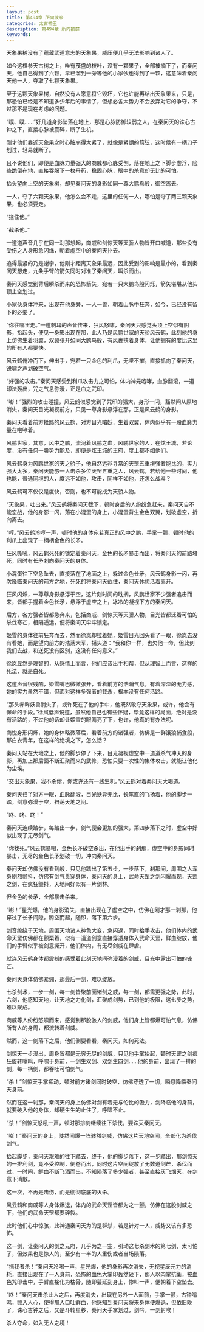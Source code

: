 ```yaml
---
layout: post
title: 第494章 所向披靡
categories: 太古神王
description: 第494章 所向披靡
keywords:
---
```


天象果树没有了蕴藏武道意志的天象果，威压便几乎无法影响到诸人了。

如今这棵参天古树之上，唯有茂盛的枝叶，没有一颗果子，全部被摘下了，而秦问天，他自己得到了六颗，早已溜到一旁等他的小家伙也得到了一颗，这意味着秦问天他一人，夺取了七颗天象果。

至于这颗天象果树，自然没有人愿意将它毁坏，它也许能再结出天象果来，只是，那恐怕已经是不知道多少年后的事情了，但想必各大势力不会放弃对它的争夺，不过那不是现在考虑的问题。

“噗、噗……”好几道身影坠落在地上，那是心脉防御较弱之人，在秦问天的诛心古钟之下，直接心脉被震碎，断了生机。

刚才他们靠近天象果之时心脏崩得太紧了，就像是紧绷的箭弦，这时候有一柄刀子划过，轻易就断了。

且不说他们，即便是血脉力量强大的商戚都心脉受创，落在地上之下脚步虚浮，险些跪倒在地，直接吞服下一枚丹药，稳固心脉，眼中的杀意却无比的可怕。

抬头望向上空的天象树，却见秦问天的身影如同一尊大鹏鸟般，御空离去。

一人，夺了六颗天象果，他怎么会不走，这里的任何一人，哪怕是夺了两三颗天象果，也必须要走。

“拦住他。”

“截杀他。”

一道道声音几乎在同一刹那想起，商戚和剑惊天等天骄人物皆开口喊道，那些没有受伤之人身形急闪烁，朝着虚空中的秦问天扑去。

追得最紧的乃是谢宇，他刚才距离天象果最远，因此受到的影响是最小的，看到秦问天想走，九条手臂的箭矢同时对准了秦问天，瞬杀而出。

秦问天感觉到背后瞬杀而来的恐怖箭矢，宛若一只大鹏鸟般闪烁，箭矢堪堪从他头顶上空划过。

小家伙身体冲来，出现在他身旁，一人一兽，朝着山脉中狂奔，如今，已经没有留下的必要了。

“你往哪里走。”一道刺耳的声音传来，狂风怒啸，秦问天只感觉头顶上空似有阴影，抬起头，便见一身影出现在那，此人乃是风鹏世家的天骄风云鹤，此刻他的身上仿佛生着羽翼，双翼张开如同大鹏鸟般，有风裹挟着身体，让他拥有的度比这里的所有人都要快。

风云鹤俯冲而下，伸出手，宛若一只金色的利爪，无坚不摧，直接抓向了秦问天，锐啸之声划破空气。

“好强的攻击。”秦问天感受到利爪攻击力之可怕，体内神元咆哮，血脉翻滚，一道印法轰出，咒之气息弥漫，正是血之咒印。

“嘭！”强烈的攻击碰撞，风云鹤似感觉到了咒印的强大，身形一闪，豁然间从原地消失，秦问天目光凝视前方，只见一尊身影悬浮在那，正是风云鹤的身影。

秦问天看着前方拦路的风云鹤，对方目光略妖，生着双翼，体内似乎有一股血脉力量在咆哮着。

风鹏世家，其意，风中之鹏，流淌着风鹏之血，风鹏世家的人，在炫王城，若论度，没有任何一股势力能及，即便是炫王城的王府，度上都不如他们。

风云鹤身为风鹏世家的天之骄子，他自然远非寻常的天罡五重境强者能比的，实力强大太多，秦问天能够一人击杀多位天罡五重之人，风云鹤，若给他一些时间，他也能，普通同境的人，度远不如他，攻击，同样不如他，还怎么战斗？

风云鹤可不仅仅是度快，否则，也不可能成为天骄人物。

“天象果，吐出来。”风云鹤将秦问天截下，顿时身后的人纷纷急赶来，秦问天自不能恋战，他的身影一闪，落在小混蛋的身上，小混蛋背生金色双翼，划破虚空，折向离去。

“哼。”风云鹤冷哼一声，顿时他的身体宛若真正的风中之鹏，手掌一颤，顿时他的利爪上出现了一柄柄金色的长矛。

狂风嘶吼，风云鹤死死的锁定着秦问天，金色的长矛暴击而出，将秦问天的前路堵死，同时有长矛刺向秦问天的身体。

小混蛋往下空急坠去，直接落在了地面之上，躲过金色长矛，风云鹤身影一闪，再次降临秦问天的前方之地，死死的将秦问天截住，秦问天休想活着离开。

狂风闪烁，一尊尊身影悬浮于空，这片刻时间的耽搁，风鹏世家不少强者追击而来，皆都手握着金色长矛，悬浮于虚空之上，冰冷的凝视下方的秦问天。

后方，各方强者皆都急奔来，包括商戚、剑惊天等天骄人物，目光皆都泛着可怕的杀伐寒芒，相隔遥远，便将秦问天牢牢锁定。

姬雪的身体往前狂奔而去，然而徐岚却拉着她，姬雪目光回头看了一眼，徐岚去没有看她，而是望向前方的浩荡大军，摇头道：“我和你一样，也欠他一命，但此刻我们去战，和送死没有区别，这没有任何意义。”

徐岚显然是理智的，从感情上而言，他们应该出手相帮，但从理智上而言，这样的死法，就是白死。

这道声音很残酷，姬雪嘴巴微微张开，看着前方的浩瀚气息，有着深深的无力感，她的实力虽然不错，但面对这样多强者的截杀，根本没有任何活路。

“那头赤眸妖兽消失了，或许死在了他的手中，他既然敢夺天象果，或许，他会有保命的手段。”徐岚低声说道，虽然他自己也有些怀疑，毕竟这样的局面，绝对是没有活路的，不过他的话却让姬雪的眼睛亮了下，也许，他真的有办法呢。

商悦身形闪烁，她的身体略微落后，看着前方的诸强者，仿佛是一群饿狼捕食般，那白衣青年，在这样的绝境之下，怎么活？

秦问天站在大地之上，他的脚步停了下来，目光凝视虚空中一道道杀气冲天的身影，再加上那后面不断汇聚而来的武修，恐怕只要一次性的集体攻击，就能让他化为尘埃。

“交出天象果，我不杀你，你或许还有一线生机。”风云鹤对着秦问天大喝道。

秦问天扫了对方一眼，血脉翻滚，目光妖异无比，长笔直的飞扬着，他的脚步一踏，剑意弥漫于空，扫荡天地之间。

“咚、咚、咚！”

秦问天连续踏步，每踏出一步，剑气便会更加的强大，第四步落下之时，虚空中好似出现了无尽剑气。

“你找死。”风云鹤暴喝，金色长矛破空杀出，在他出手的刹那，虚空中的身影同时暴击，无尽的金色长矛划破一切，冲向秦问天。

秦问天却仿佛没有看到般，只见他踏出了第五步，一步落下，刹那间，周围之人浑身剧烈颤抖，仿佛有剑气贯穿身体，秦问天的身上，武命天罡之剑闪耀而现，天罡之剑，在疯狂颤抖，天地间好似有一片剑林。

但金色的长矛，全部暴击杀来。

“嘭！”星光爆，他的身影消失，直接出现在了虚空之中，仿佛在刚才那一刹那，他穿过了长矛间隙，腾空而起，随即，落下第六步。

剑音缭绕于天地，周围天地诸人神色大变，急闪退，同时抬手攻击，他们体内的武命天罡仿佛都在颤栗着，似有一道道剑意直接穿透身体入武命天罡，鲜血绽放，他们的手臂似乎被剑意撕开，他们体内，有无尽剑威在肆虐。

就连风云鹤身体都震撼的感受着此刻天地间弥漫着的剑威，目光中露出可怕的锋芒。

秦问天身体仿佛紧绷，那最后一剑，难以绽放。

七杀剑术，一步一剑，每一剑皆聚前面诸剑之威，每一剑，都需更强之势，此时，六剑，他感知天地，让天地之力化剑，汇聚成剑势，已到他的极限，这七步之势，难以聚成。

商戚等人纷纷怒啸而来，感觉到那股骇人的剑威，他们身上皆都爆可怕气息，仿佛所有人的身周，都流转着剑威。

然而，这一剑落下之后，他们倒要看看，秦问天，如何死法。

剑惊天一步漫出，周身皆都是无穷无尽的剑威，只见他手掌抬起，顿时天罡之剑疯狂旋转嗡鸣，呼啸于身前，一剑生双剑、双剑生四剑……他的身前，出现了一排的剑，每一柄剑，都吞吐可怕剑气。

“杀！”剑惊天手掌挥动，顿时前方诸剑同时破空，仿佛穿透了一切，瞬息降临秦问天身前。

然而在这一刹那，秦问天的身上仿佛对剑有着无与伦比的吸力，剑降临他的身前，就要破入他的身体，却硬生生的止住了，呼啸不止。

“杀！”剑惊天怒吼一声，顿时那排剑继续往下杀伐，要诛灭秦问天。

“嘭！”秦问天的身上，陡然间爆一阵骇然剑威，仿佛这片天地空间，全部化为杀伐剑气。

抬起脚步，秦问天艰难的往下踏去，终于，他的脚步落下，这一步踏出，那剑惊天的一排利剑，竟不受控制，倒卷而出，同时这片空间绽放了无数道剑芒，杀伐而过，一时间，鲜血不断飞洒而出，不知陨落了多少强者，甚至直接灰飞烟灭，在剑意下消散。

这一次，不再是击伤，而是彻彻底底的灭杀。

风云鹤和商戚等人身体爆退，体内的武命天罡皆都为之一颤，仿佛在这股剑威之下，他们的武命天罡都要碎裂。

此时他们心中惊骇，此神通秦问天为的是群杀，若是针对一人，威势又该有多恐怖。

这一剑，让秦问天的剑之元府，几乎为之一空，引动这七杀剑术的第七剑，太可怕了，但效果也是惊人的，至少有一半的人重伤或者当场陨落。

“挡我者杀！”秦问天冷喝一声，星光爆，他的身影再次消失，无视星辰元力的消耗，直接出现在了一人身前，恐怖的血色大掌印轰然砸下，那人以肉掌抗衡，被血色咒印击中，手臂直接化为枯骨，随即蔓延到身上，惨叫一声，便朝着下空坠去。

“咚！”秦问天击杀此人之后，再度消失，出现在另外一人面前，手掌一颤，古钟嗡鸣，颤入人心，使得那人口吐鲜血，他感知到秦问天将来身体便爆退，但依旧晚了，诛心古钟之后，又是斗转星移，秦问天手掌划过，剑吟，一剑封喉！

杀人夺命，如入无人之境！
